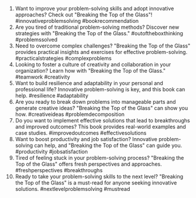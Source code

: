 1. Want to improve your problem-solving skills and adopt innovative approaches? Check out "Breaking the Top of the Glass"! #innovativeproblemsolving #bookrecommendation
2. Are you tired of traditional problem-solving methods? Discover new strategies with "Breaking the Top of the Glass." #outoftheboxthinking #problemssolved
3. Need to overcome complex challenges? "Breaking the Top of the Glass" provides practical insights and exercises for effective problem-solving. #practicalstrategies #complexproblems
4. Looking to foster a culture of creativity and collaboration in your organization? Learn how with "Breaking the Top of the Glass." #teamwork #creativity
5. Want to build resilience and adaptability in your personal and professional life? Innovative problem-solving is key, and this book can help. #resilience #adaptability
6. Are you ready to break down problems into manageable parts and generate creative ideas? "Breaking the Top of the Glass" can show you how. #creativeideas #problemdecomposition
7. Do you want to implement effective solutions that lead to breakthroughs and improved outcomes? This book provides real-world examples and case studies. #improvedoutcomes #effectivesolutions
8. Want to boost productivity and job satisfaction? Innovative problem-solving can help, and "Breaking the Top of the Glass" can guide you. #productivity #jobsatisfaction
9. Tired of feeling stuck in your problem-solving process? "Breaking the Top of the Glass" offers fresh perspectives and approaches. #freshperspectives #breakthroughs
10. Ready to take your problem-solving skills to the next level? "Breaking the Top of the Glass" is a must-read for anyone seeking innovative solutions. #nextlevelproblemsolving #mustread


